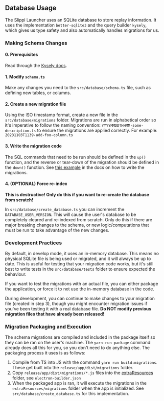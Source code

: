 ## Database Usage

The Slippi Launcher uses an SQLite database to store replay information. It uses the implementation `better-sqlite3` and the query builder `kysely`, which gives us type safety and also automatically handles migrations for us.

### Making Schema Changes

#### 0. Prerequisites

Read through the [Kysely docs](https://kysely.dev/docs/getting-started).


#### 1. Modify `schema.ts`

Make any changes you need to the `src/database/schema.ts` file, such as defining new tables, or columns.

#### 2. Create a new migration file

Using the ISO timestamp format, create a new file in the `src/database/migrations` folder. Migrations are run in alphabetical order so it's imperative to follow the naming convention: `YYYYMMDDTHHMM-some-description.ts` to ensure the migrations are applied correctly. For example: `20231103T1139-add-foo-column.ts`

#### 3. Write the migration code

The SQL commands that need to be run should be defined in the `up()` function, and the reverse or tear-down of the migration should be defined in the `down()` function. 
See [this example](https://kysely.dev/docs/migrations) in the docs on how to write the migrations.

#### 4. (OPTIONAL) Force re-index

**This is destructive! Only do this if you want to re-create the database from scratch!**

In `src/database/create_database.ts` you can increment the `DATABASE_USER_VERSION`. This will cause the user's database to be completely cleared and re-indexed from scratch. Only do this if there are major breaking changes to the schema, or new logic/computations that must be run to take advantage of the new changes.


### Development Practices

By default, in develop mode, it uses an in-memory database. This means no physical SQLite file is being used or migrated, and it will always be up to date. This is useful for testing that your migration code works, but it's still best to write tests in the `src/database/tests` folder to ensure expected the behaviour.

If you want to test the migrations with an actual file, you can either package the application, or force it to not use the in-memory database in the code.

During development, you can continue to make changes to your migration file (created in step 3), though you might encounter migration issues if you've been testing it with a real database file. **Do NOT modify previous migration files that have already been released!**


### Migration Packaging and Execution

The schema migrations are compiled and included in the package itself so they can be ran on the user's machine. The `yarn run package` command already does all this for you, so you don't need to do anything else. The packaging process it uses is as follows:

1. Compile from TS into JS with the command `yarn run build:migrations`. These get built into the `release/app/dist/migrations` folder.
2. Copy  `release/app/dist/migrations/*.js` files into the [extraResources](https://www.electron.build/configuration/contents.html#extraresources) folder, see `electron-builder.json`
3. When the packaged app is ran, it will execute the migrations in the `extraResources/migrations` folder when the app is initialized. See `src/database/create_database.ts` for this implementation.
